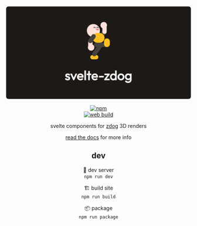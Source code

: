 <div align="center">

[![svelte-zdog](static/cover.png)](https://carlos-aguilar.com/svelte-zdog)

[![npm](https://img.shields.io/npm/v/svelte-zdog?logo=npm&style=flat-square)](https://npm.im/svelte-zdog)  
[![web build](https://img.shields.io/github/actions/workflow/status/wh0am1-dev/svelte-zdog/.deploy.yml?logo=github&label=docs&style=flat-square)](https://github.com/wh0am1-dev/svelte-zdog/actions/workflows/.deploy.yml)

svelte components for [zdog](https://zzz.dog) 3D renders

[read the docs](https://carlos-aguilar.com/svelte-zdog) for more info

## dev

🚧 dev server  
`npm run dev`

🏗 build site  
`npm run build`

📦 package  
`npm run package`

</div>
